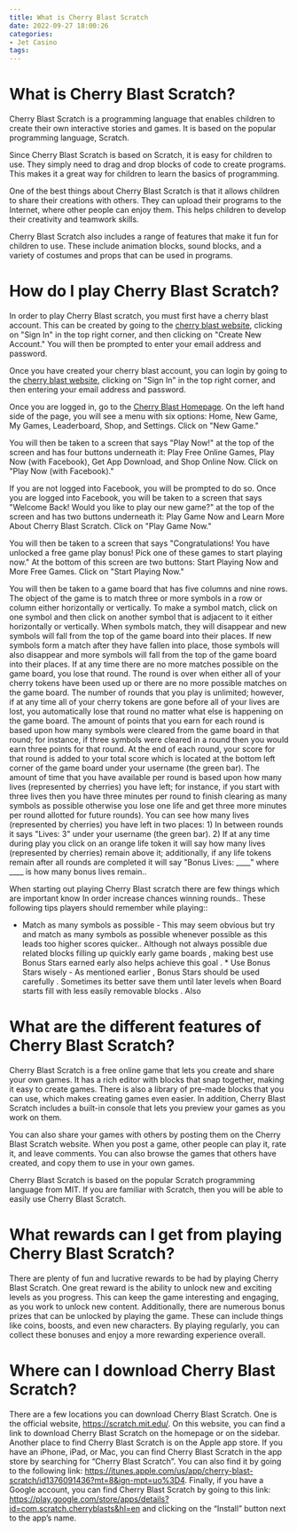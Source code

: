 ```yaml
---
title: What is Cherry Blast Scratch
date: 2022-09-27 18:00:26
categories:
- Jet Casino
tags:
---
```



# What is Cherry Blast Scratch?

Cherry Blast Scratch is a programming language that enables children to create their own interactive stories and games. It is based on the popular programming language, Scratch.

Since Cherry Blast Scratch is based on Scratch, it is easy for children to use. They simply need to drag and drop blocks of code to create programs. This makes it a great way for children to learn the basics of programming.

One of the best things about Cherry Blast Scratch is that it allows children to share their creations with others. They can upload their programs to the Internet, where other people can enjoy them. This helps children to develop their creativity and teamwork skills.

Cherry Blast Scratch also includes a range of features that make it fun for children to use. These include animation blocks, sound blocks, and a variety of costumes and props that can be used in programs.

# How do I play Cherry Blast Scratch?

In order to play Cherry Blast scratch, you must first have a cherry blast account. This can be created by going to the [cherry blast website](https://www.cherryblast.com/), clicking on "Sign In" in the top right corner, and then clicking on "Create New Account." You will then be prompted to enter your email address and password.

Once you have created your cherry blast account, you can login by going to the [cherry blast website](https://www.cherryblast.com/), clicking on "Sign In" in the top right corner, and then entering your email address and password.

Once you are logged in, go to the [Cherry Blast Homepage](https://www.cherryblast.com/). On the left hand side of the page, you will see a menu with six options: Home, New Game, My Games, Leaderboard, Shop, and Settings. Click on "New Game."

You will then be taken to a screen that says "Play Now!" at the top of the screen and has four buttons underneath it: Play Free Online Games, Play Now (with Facebook), Get App Download, and Shop Online Now. Click on "Play Now (with Facebook)."

If you are not logged into Facebook, you will be prompted to do so. Once you are logged into Facebook, you will be taken to a screen that says "Welcome Back! Would you like to play our new game?" at the top of the screen and has two buttons underneath it: Play Game Now and Learn More About Cherry Blast Scratch. Click on "Play Game Now."

You will then be taken to a screen that says "Congratulations! You have unlocked a free game play bonus! Pick one of these games to start playing now." At the bottom of this screen are two buttons: Start Playing Now and More Free Games. Click on "Start Playing Now."

You will then be taken to a game board that has five columns and nine rows. The object of the game is to match three or more symbols in a row or column either horizontally or vertically. To make a symbol match, click on one symbol and then click on another symbol that is adjacent to it either horizontally or vertically. When symbols match, they will disappear and new symbols will fall from the top of the game board into their places. If new symbols form a match after they have fallen into place, those symbols will also disappear and more symbols will fall from the top of the game board into their places. If at any time there are no more matches possible on the game board, you lose that round. The round is over when either all of your cherry tokens have been used up or there are no more possible matches on the game board. The number of rounds that you play is unlimited; however, if at any time all of your cherry tokens are gone before all of your lives are lost, you automatically lose that round no matter what else is happening on the game board. The amount of points that you earn for each round is based upon how many symbols were cleared from the game board in that round; for instance, if three symbols were cleared in a round then you would earn three points for that round. At the end of each round, your score for that round is added to your total score which is located at the bottom left corner of the game board under your username (the green bar). The amount of time that you have available per round is based upon how many lives (represented by cherries) you have left; for instance, if you start with three lives then you have three minutes per round to finish clearing as many symbols as possible otherwise you lose one life and get three more minutes per round allotted for future rounds). You can see how many lives (represented by cherries) you have left in two places: 1) In between rounds it says "Lives: 3" under your username (the green bar). 2) If at any time during play you click on an orange life token it will say how many lives (represented by cherries) remain above it; additionally, if any life tokens remain after all rounds are completed it will say "Bonus Lives: ____" where ____ is how many bonus lives remain..

When starting out playing Cherry Blast scratch there are few things which are important know In order increase chances winning rounds.. These following tips players should remember while playing::



  * Match as many symbols as possible - This may seem obvious but try and match as many symbols as possible whenever possible as this leads too higher scores quicker.. Although not always possible due related blocks filling up quickly early game boards , making best use Bonus Stars earned early also helps achieve this goal . * Use Bonus Stars wisely - As mentioned earlier , Bonus Stars should be used carefully . Sometimes its better save them until later levels when Board starts fill with less easily removable blocks . Also

# What are the different features of Cherry Blast Scratch?

Cherry Blast Scratch is a free online game that lets you create and share your own games. It has a rich editor with blocks that snap together, making it easy to create games. There is also a library of pre-made blocks that you can use, which makes creating games even easier. In addition, Cherry Blast Scratch includes a built-in console that lets you preview your games as you work on them.

You can also share your games with others by posting them on the Cherry Blast Scratch website. When you post a game, other people can play it, rate it, and leave comments. You can also browse the games that others have created, and copy them to use in your own games.

Cherry Blast Scratch is based on the popular Scratch programming language from MIT. If you are familiar with Scratch, then you will be able to easily use Cherry Blast Scratch.

# What rewards can I get from playing Cherry Blast Scratch?

There are plenty of fun and lucrative rewards to be had by playing Cherry Blast Scratch. One great reward is the ability to unlock new and exciting levels as you progress. This can keep the game interesting and engaging, as you work to unlock new content. Additionally, there are numerous bonus prizes that can be unlocked by playing the game. These can include things like coins, boosts, and even new characters. By playing regularly, you can collect these bonuses and enjoy a more rewarding experience overall.

# Where can I download Cherry Blast Scratch?

There are a few locations you can download Cherry Blast Scratch. One is the official website, https://scratch.mit.edu/. On this website, you can find a link to download Cherry Blast Scratch on the homepage or on the sidebar. Another place to find Cherry Blast Scratch is on the Apple app store. If you have an iPhone, iPad, or Mac, you can find Cherry Blast Scratch in the app store by searching for “Cherry Blast Scratch”. You can also find it by going to the following link: https://itunes.apple.com/us/app/cherry-blast-scratch/id1376091436?mt=8&ign-mpt=uo%3D4. Finally, if you have a Google account, you can find Cherry Blast Scratch by going to this link: https://play.google.com/store/apps/details?id=com.scratch.cherryblasts&hl=en and clicking on the “Install” button next to the app’s name.